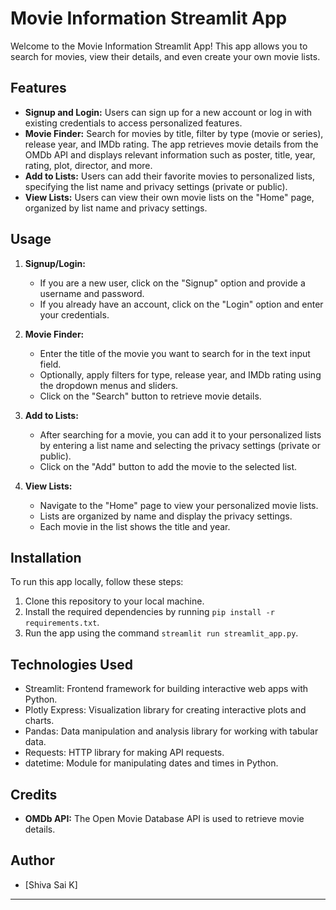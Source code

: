 
# Movie Information Streamlit App

Welcome to the Movie Information Streamlit App! This app allows you to search for movies, view their details, and even create your own movie lists.

## Features

- **Signup and Login:** Users can sign up for a new account or log in with existing credentials to access personalized features.
- **Movie Finder:** Search for movies by title, filter by type (movie or series), release year, and IMDb rating. The app retrieves movie details from the OMDb API and displays relevant information such as poster, title, year, rating, plot, director, and more.
- **Add to Lists:** Users can add their favorite movies to personalized lists, specifying the list name and privacy settings (private or public).
- **View Lists:** Users can view their own movie lists on the "Home" page, organized by list name and privacy settings.

## Usage

1. **Signup/Login:** 
    - If you are a new user, click on the "Signup" option and provide a username and password.
    - If you already have an account, click on the "Login" option and enter your credentials.

2. **Movie Finder:**
    - Enter the title of the movie you want to search for in the text input field.
    - Optionally, apply filters for type, release year, and IMDb rating using the dropdown menus and sliders.
    - Click on the "Search" button to retrieve movie details.

3. **Add to Lists:**
    - After searching for a movie, you can add it to your personalized lists by entering a list name and selecting the privacy settings (private or public).
    - Click on the "Add" button to add the movie to the selected list.

4. **View Lists:**
    - Navigate to the "Home" page to view your personalized movie lists.
    - Lists are organized by name and display the privacy settings.
    - Each movie in the list shows the title and year.

## Installation

To run this app locally, follow these steps:

1. Clone this repository to your local machine.
2. Install the required dependencies by running `pip install -r requirements.txt`.
3. Run the app using the command `streamlit run streamlit_app.py`.

## Technologies Used

- Streamlit: Frontend framework for building interactive web apps with Python.
- Plotly Express: Visualization library for creating interactive plots and charts.
- Pandas: Data manipulation and analysis library for working with tabular data.
- Requests: HTTP library for making API requests.
- datetime: Module for manipulating dates and times in Python.

## Credits

- **OMDb API:** The Open Movie Database API is used to retrieve movie details.

## Author

- [Shiva Sai K]

---
